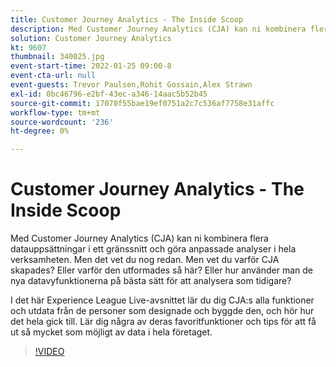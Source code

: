 ```yaml
---
title: Customer Journey Analytics - The Inside Scoop
description: Med Customer Journey Analytics (CJA) kan ni kombinera flera datauppsättningar i ett gränssnitt och göra anpassade analyser i hela verksamheten. Men det vet du nog redan. Men vet du varför CJA skapades? Eller varför den utformades så här? Eller hur använder man de nya datavyfunktionerna på bästa sätt för att analysera som tidigare? I det här Experience League Live-avsnittet lär du dig CJA:s alla funktioner och utdata från de personer som designade och byggde den, och hör hur det hela gick till. Lär dig några av deras favoritfunktioner och tips för att få ut så mycket som möjligt av data i hela företaget.
solution: Customer Journey Analytics
kt: 9607
thumbnail: 340025.jpg
event-start-time: 2022-01-25 09:00-8
event-cta-url: null
event-guests: Trevor Paulsen,Rohit Gossain,Alex Strawn
exl-id: 0bc46796-e2bf-43ec-a346-14aac5b52b45
source-git-commit: 17070f55bae19ef0751a2c7c536af7758e31affc
workflow-type: tm+mt
source-wordcount: '236'
ht-degree: 0%

---
```


# Customer Journey Analytics - The Inside Scoop

Med Customer Journey Analytics (CJA) kan ni kombinera flera datauppsättningar i ett gränssnitt och göra anpassade analyser i hela verksamheten. Men det vet du nog redan. Men vet du varför CJA skapades? Eller varför den utformades så här? Eller hur använder man de nya datavyfunktionerna på bästa sätt för att analysera som tidigare?

I det här Experience League Live-avsnittet lär du dig CJA:s alla funktioner och utdata från de personer som designade och byggde den, och hör hur det hela gick till. Lär dig några av deras favoritfunktioner och tips för att få ut så mycket som möjligt av data i hela företaget.

>[!VIDEO](https://video.tv.adobe.com/v/340025/?quality=12&learn=on)
